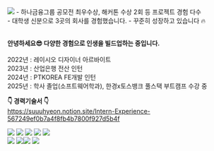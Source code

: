 <img src='https://capsule-render.vercel.app/api?type=speech&height=181&color=gradient&text="사용자를%20최우선으로%20고려한%20FE를%20설계합니다."&fontAlign=50&fontSize=30&section=header&fontAlignY=40&textBg=false&animation=fadeIn'/>
  - 하나금융그룹 공모전 최우수상, 해커톤 수상 2회 등 프로젝트 경험 다수<br>
  - 대학생 신분으로 3곳의 회사를 경험했습니다.
  - 꾸준히 성장하고 있습니다 🔥<br/><br/>

**안녕하세요😎 다양한 경험으로 인생을 빌드업하는 중입니다.<br><br>**
2022년 : 레이시오 디자이너 아르바이트<br>
2023년 : 산업은행 전산 인턴<br>
2024년 : PTKOREA FE개발 인턴<br>
2025년 : 학사 졸업(소프트웨어학과), 한경x토스뱅크 풀스택 부트캠프 수강 중<br>

**👇 경력기술서 👇**<br/>
https://suuuhyeon.notion.site/Intern-Experience-567249ef0b7a4f8fb4b7800f927d5b4f

<img src="https://img.shields.io/badge/react-61DAFB?style=for-the-badge&logo=react&logoColor=black"> <img src="https://img.shields.io/badge/typescript-3779AF?style=for-the-badge&logo=typescript&logoColor=black"> <img src="https://img.shields.io/badge/html5-E34F26?style=for-the-badge&logo=html5&logoColor=white"> <img src="https://img.shields.io/badge/css-1572B6?style=for-the-badge&logo=css3&logoColor=white"> <img src="https://img.shields.io/badge/javascript-F7DF1E?style=for-the-badge&logo=javascript&logoColor=black"><br/>
<img src="https://img.shields.io/badge/jquery-0769AD?style=for-the-badge&logo=jquery&logoColor=white"> <img src="https://img.shields.io/badge/node.js-339933?style=for-the-badge&logo=Node.js&logoColor=white"><img src="https://img.shields.io/badge/github-181717?style=for-the-badge&logo=github&logoColor=white">
  <img src="https://img.shields.io/badge/git-F05032?style=for-the-badge&logo=git&logoColor=white">

